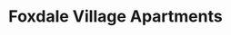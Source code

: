 ---
title: Foxdale Village Apartments
phone: (408) 251-1142
website: 
management: Village Investments
location: "San Jose"
tags: []
---